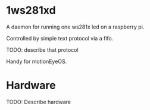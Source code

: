 1ws281xd
========

A daemon for running one ws281x led on a raspberry pi.

Controlled by simple text protocol via a fifo.

TODO: describe that protocol

Handy for motionEyeOS.

Hardware
========

TODO: Describe hardware
